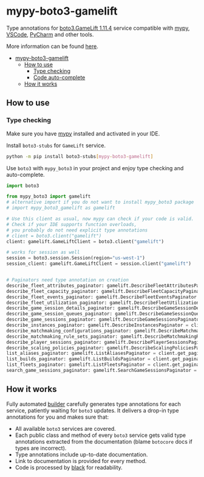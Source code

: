 # mypy-boto3-gamelift

Type annotations for
[boto3.GameLift 1.11.4](https://boto3.amazonaws.com/v1/documentation/api/1.11.4/reference/services/gamelift.html#GameLift) service
compatible with [mypy](https://github.com/python/mypy), [VSCode](https://code.visualstudio.com/),
[PyCharm](https://www.jetbrains.com/pycharm/) and other tools.

More information can be found [here](https://vemel.github.io/mypy_boto3/).

- [mypy-boto3-gamelift](#mypy-boto3-gamelift)
  - [How to use](#how-to-use)
    - [Type checking](#type-checking)
    - [Code auto-complete](#code-auto-complete)
  - [How it works](#how-it-works)

## How to use

### Type checking

Make sure you have [mypy](https://github.com/python/mypy) installed and activated in your IDE.

Install `boto3-stubs` for `GameLift` service.

```bash
python -m pip install boto3-stubs[mypy-boto3-gamelift]
```

Use `boto3` with `mypy_boto3` in your project and enjoy type checking and auto-complete.

```python
import boto3

from mypy_boto3 import gamelift
# alternative import if you do not want to install mypy_boto3 package
# import mypy_boto3_gamelift as gamelift

# Use this client as usual, now mypy can check if your code is valid.
# Check if your IDE supports function overloads,
# you probably do not need explicit type annotations
# client = boto3.client("gamelift")
client: gamelift.GameLiftClient = boto3.client("gamelift")

# works for session as well
session = boto3.session.Session(region="us-west-1")
session_client: gamelift.GameLiftClient = session.client("gamelift")


# Paginators need type annotation on creation
describe_fleet_attributes_paginator: gamelift.DescribeFleetAttributesPaginator = client.get_paginator("describe_fleet_attributes")
describe_fleet_capacity_paginator: gamelift.DescribeFleetCapacityPaginator = client.get_paginator("describe_fleet_capacity")
describe_fleet_events_paginator: gamelift.DescribeFleetEventsPaginator = client.get_paginator("describe_fleet_events")
describe_fleet_utilization_paginator: gamelift.DescribeFleetUtilizationPaginator = client.get_paginator("describe_fleet_utilization")
describe_game_session_details_paginator: gamelift.DescribeGameSessionDetailsPaginator = client.get_paginator("describe_game_session_details")
describe_game_session_queues_paginator: gamelift.DescribeGameSessionQueuesPaginator = client.get_paginator("describe_game_session_queues")
describe_game_sessions_paginator: gamelift.DescribeGameSessionsPaginator = client.get_paginator("describe_game_sessions")
describe_instances_paginator: gamelift.DescribeInstancesPaginator = client.get_paginator("describe_instances")
describe_matchmaking_configurations_paginator: gamelift.DescribeMatchmakingConfigurationsPaginator = client.get_paginator("describe_matchmaking_configurations")
describe_matchmaking_rule_sets_paginator: gamelift.DescribeMatchmakingRuleSetsPaginator = client.get_paginator("describe_matchmaking_rule_sets")
describe_player_sessions_paginator: gamelift.DescribePlayerSessionsPaginator = client.get_paginator("describe_player_sessions")
describe_scaling_policies_paginator: gamelift.DescribeScalingPoliciesPaginator = client.get_paginator("describe_scaling_policies")
list_aliases_paginator: gamelift.ListAliasesPaginator = client.get_paginator("list_aliases")
list_builds_paginator: gamelift.ListBuildsPaginator = client.get_paginator("list_builds")
list_fleets_paginator: gamelift.ListFleetsPaginator = client.get_paginator("list_fleets")
search_game_sessions_paginator: gamelift.SearchGameSessionsPaginator = client.get_paginator("search_game_sessions")
```

## How it works

Fully automated [builder](https://github.com/vemel/mypy_boto3) carefully generates
type annotations for each service, patiently waiting for `boto3` updates. It delivers
a drop-in type annotations for you and makes sure that:

- All available `boto3` services are covered.
- Each public class and method of every `boto3` service gets valid type annotations
  extracted from the documentation (blame `botocore` docs if types are incorrect).
- Type annotations include up-to-date documentation.
- Link to documentation is provided for every method.
- Code is processed by [black](https://github.com/psf/black) for readability.